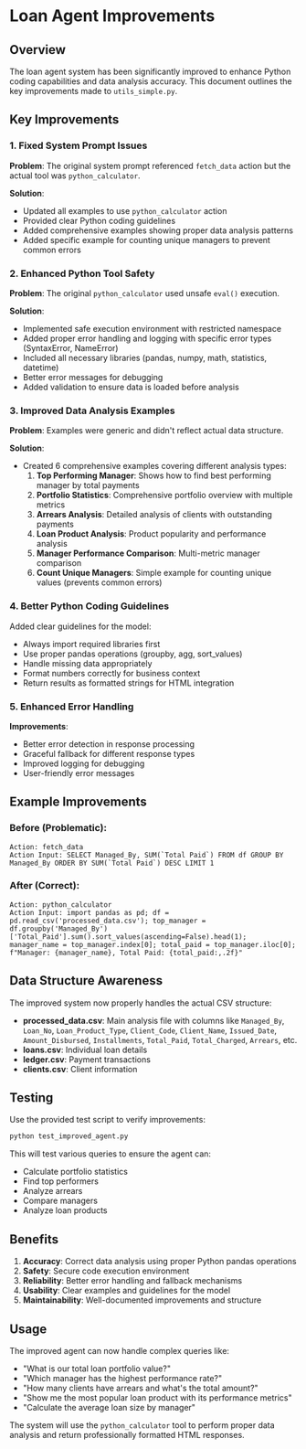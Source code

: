# Loan Agent Improvements

## Overview

The loan agent system has been significantly improved to enhance Python coding capabilities and data analysis accuracy. This document outlines the key improvements made to `utils_simple.py`.

## Key Improvements

### 1. Fixed System Prompt Issues

**Problem**: The original system prompt referenced `fetch_data` action but the actual tool was `python_calculator`.

**Solution**: 
- Updated all examples to use `python_calculator` action
- Provided clear Python coding guidelines
- Added comprehensive examples showing proper data analysis patterns
- Added specific example for counting unique managers to prevent common errors

### 2. Enhanced Python Tool Safety

**Problem**: The original `python_calculator` used unsafe `eval()` execution.

**Solution**:
- Implemented safe execution environment with restricted namespace
- Added proper error handling and logging with specific error types (SyntaxError, NameError)
- Included all necessary libraries (pandas, numpy, math, statistics, datetime)
- Better error messages for debugging
- Added validation to ensure data is loaded before analysis

### 3. Improved Data Analysis Examples

**Problem**: Examples were generic and didn't reflect actual data structure.

**Solution**:
- Created 6 comprehensive examples covering different analysis types:
  1. **Top Performing Manager**: Shows how to find best performing manager by total payments
  2. **Portfolio Statistics**: Comprehensive portfolio overview with multiple metrics
  3. **Arrears Analysis**: Detailed analysis of clients with outstanding payments
  4. **Loan Product Analysis**: Product popularity and performance analysis
  5. **Manager Performance Comparison**: Multi-metric manager comparison
  6. **Count Unique Managers**: Simple example for counting unique values (prevents common errors)

### 4. Better Python Coding Guidelines

Added clear guidelines for the model:
- Always import required libraries first
- Use proper pandas operations (groupby, agg, sort_values)
- Handle missing data appropriately
- Format numbers correctly for business context
- Return results as formatted strings for HTML integration

### 5. Enhanced Error Handling

**Improvements**:
- Better error detection in response processing
- Graceful fallback for different response types
- Improved logging for debugging
- User-friendly error messages

## Example Improvements

### Before (Problematic):
```
Action: fetch_data
Action Input: SELECT Managed_By, SUM(`Total Paid`) FROM df GROUP BY Managed_By ORDER BY SUM(`Total Paid`) DESC LIMIT 1
```

### After (Correct):
```
Action: python_calculator
Action Input: import pandas as pd; df = pd.read_csv('processed_data.csv'); top_manager = df.groupby('Managed_By')['Total_Paid'].sum().sort_values(ascending=False).head(1); manager_name = top_manager.index[0]; total_paid = top_manager.iloc[0]; f"Manager: {manager_name}, Total Paid: {total_paid:,.2f}"
```

## Data Structure Awareness

The improved system now properly handles the actual CSV structure:

- **processed_data.csv**: Main analysis file with columns like `Managed_By`, `Loan_No`, `Loan_Product_Type`, `Client_Code`, `Client_Name`, `Issued_Date`, `Amount_Disbursed`, `Installments`, `Total_Paid`, `Total_Charged`, `Arrears`, etc.
- **loans.csv**: Individual loan details
- **ledger.csv**: Payment transactions
- **clients.csv**: Client information

## Testing

Use the provided test script to verify improvements:

```bash
python test_improved_agent.py
```

This will test various queries to ensure the agent can:
- Calculate portfolio statistics
- Find top performers
- Analyze arrears
- Compare managers
- Analyze loan products

## Benefits

1. **Accuracy**: Correct data analysis using proper Python pandas operations
2. **Safety**: Secure code execution environment
3. **Reliability**: Better error handling and fallback mechanisms
4. **Usability**: Clear examples and guidelines for the model
5. **Maintainability**: Well-documented improvements and structure

## Usage

The improved agent can now handle complex queries like:

- "What is our total loan portfolio value?"
- "Which manager has the highest performance rate?"
- "How many clients have arrears and what's the total amount?"
- "Show me the most popular loan product with its performance metrics"
- "Calculate the average loan size by manager"

The system will use the `python_calculator` tool to perform proper data analysis and return professionally formatted HTML responses.
